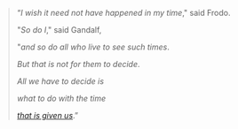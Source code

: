 > “_I wish it need not have happened in my time_," said Frodo.
>
> "_So do I_," said Gandalf, 
> 
> "_and so do all who live to see such times_. 
> 
> _But that is not for them to decide_. 
>
> _All we have to decide is_ 
> 
> _what to do with the time_ 
> 
> [_that is given us_](https://github.com/librarianizak/librarianizak.github.io/wiki).”

